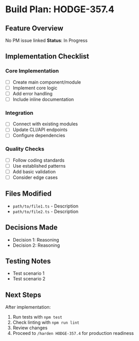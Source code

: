 # Build Plan: HODGE-357.4

## Feature Overview
No PM issue linked
**Status**: In Progress

## Implementation Checklist

### Core Implementation
- [ ] Create main component/module
- [ ] Implement core logic
- [ ] Add error handling
- [ ] Include inline documentation

### Integration
- [ ] Connect with existing modules
- [ ] Update CLI/API endpoints
- [ ] Configure dependencies

### Quality Checks
- [ ] Follow coding standards
- [ ] Use established patterns
- [ ] Add basic validation
- [ ] Consider edge cases

## Files Modified
<!-- Track files as you modify them -->
- `path/to/file1.ts` - Description
- `path/to/file2.ts` - Description

## Decisions Made
<!-- Document any implementation decisions -->
- Decision 1: Reasoning
- Decision 2: Reasoning

## Testing Notes
<!-- Notes for testing approach -->
- Test scenario 1
- Test scenario 2

## Next Steps
After implementation:
1. Run tests with `npm test`
2. Check linting with `npm run lint`
3. Review changes
4. Proceed to `/harden HODGE-357.4` for production readiness
